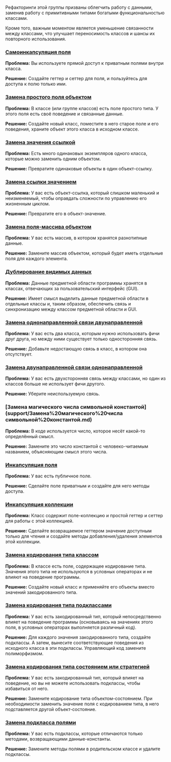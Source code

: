 Рефакторинги этой группы призваны облегчить работу с данными, заменив работу с примитивными типами богатыми функциональностью классами.

Кроме того, важным моментом является уменьшение связанности между классами, что улучшает переносимость классов и шансы их повторного использования.

### [Самоинкапсуляция поля](support/Самоинкапсуляция%20поля.md)
**Проблема:** Вы используете прямой доступ к приватным полями внутри класса.

**Решение:** Создайте геттер и сеттер для поля, и пользуйтесь для доступа к полю только ими.

### [Замена простого поля объектом](support/Замена%20простого%20поля%20объектом.md)
**Проблема:** В классе (или группе классов) есть поле простого типа. У этого поля есть своё поведение и связанные данные.

**Решение:** Создайте новый класс, поместите в него старое поле и его поведения, храните объект этого класса в исходном классе.

### [Замена значения ссылкой](support/Замена%20значения%20ссылкой.md)
**Проблема:** Есть много одинаковых экземпляров одного класса, которые можно заменить одним объектом.

**Решение:** Превратите одинаковые объекты в один объект-ссылку.

### [Замена ссылки значением](support/Замена%20ссылки%20значением.md)
**Проблема:** У вас есть объект-ссылка, который слишком маленький и неизменяемый, чтобы оправдать сложности по управлению его жизненным циклом.

**Решение:** Превратите его в объект-значение.

### [Замена поля-массива объектом](support/Замена%20поля-массива%20объектом.md)
**Проблема:** У вас есть массив, в котором хранятся разнотипные данные.

**Решение:** Замените массив объектом, который будет иметь отдельные поля для каждого элемента.

### [Дублирование видимых данных](support/Дублирование%20видимых%20данных.md)
**Проблема:** Данные предметной области программы хранятся в классах, отвечающих за пользовательский интерфейс (GUI).

**Решение:** Имеет смысл выделить данные предметной области в отдельные классы и, таким образом, обеспечить связь и синхронизацию между классом предметной области и GUI.

### [Замена однонаправленной связи двунаправленной](support/Замена%20однонаправленной%20связи%20двунаправленной.md)
**Проблема:** У вас есть два класса, которым нужно использовать фичи друг друга, но между ними существует только односторонняя связь.

**Решение:** Добавьте недостающую связь в класс, в котором она отсутствует.

### [Замена двунаправленной связи однонаправленной](support/Замена%20двунаправленной%20связи%20однонаправленной.md)
**Проблема:** У вас есть двухсторонняя связь между классами, но один из классов больше не использует фичи другого.

**Решение:** Уберите неиспользуемую связь.

### [Замена магического числа символьной константой](support/Замена%20магического%20числа символьной%20константой.md)
**Проблема:** В коде используется число, которое несёт какой-то определённый смысл.

**Решение:** Замените это число константой с человеко-читаемым названием, объясняющим смысл этого числа.

### [Инкапсуляция поля](support/Инкапсуляция%20поля.md)
**Проблема:** У вас есть публичное поле.

**Решение:** Сделайте поле приватным и создайте для него методы доступа.

### [Инкапсуляция коллекции](support/Инкапсуляция%20коллекции.md)
**Проблема:** Класс содержит поле-коллекцию и простой геттер и сеттер для работы с этой коллекцией.

**Решение:** Сделайте возвращаемое геттером значение доступным только для чтения и создайте методы добавления/удаления элементов этой коллекции.

### [Замена кодирования типа классом](support/Замена%20кодирования%20типа%20классом.md)
**Проблема:** В классе есть поле, содержащее кодирование типа. Значения этого типа не используются в условных операторах и не влияют на поведение программы.

**Решение:** Создайте новый класс и применяйте его объекты вместо значений закодированного типа.

### [Замена кодирования типа подклассами](support/Замена%20кодирования%20типа%20подклассами.md)
**Проблема:** У вас есть закодированный тип, который непосредственно влияет на поведение программы (основываясь на значениях этого поля, в условных операторах выполняется различный код).

**Решение:** Для каждого значения закодированного типа, создайте подклассы. А затем, вынесите соответствующие поведения из исходного класса в эти подклассы. Управляющий код замените полиморфизмом.

### [Замена кодирования типа состоянием или стратегией](support/Замена%20кодирования%20типа%20состоянием%20или%20стратегией.md)
**Проблема:** У вас есть закодированный тип, который влияет на поведение, но вы не можете использовать подклассы, чтобы избавиться от него.

**Решение:** Замените кодирование типа объектом-состоянием. При необходимости заменить значение поля с кодированием типа, в него подставляется другой объект-состояние.

### [Замена подкласса полями](support/Замена%20подкласса%20полями.md)
**Проблема:** У вас есть подклассы, которые отличаются только методами, возвращающими данные-константы.

**Решение:** Замените методы полями в родительском классе и удалите подклассы.
